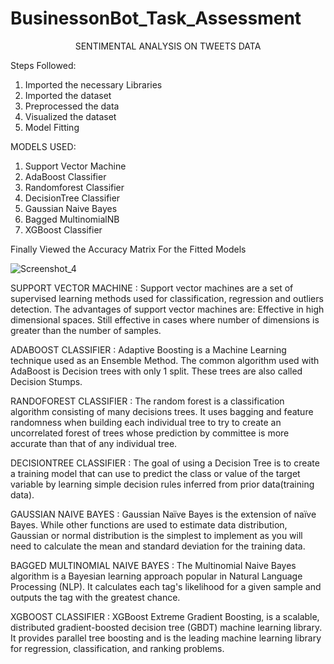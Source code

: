 # BusinessonBot_Task_Assessment
<center> SENTIMENTAL ANALYSIS ON TWEETS DATA </center>

Steps Followed:
1. Imported the necessary Libraries
2. Imported the dataset
3. Preprocessed the data
4. Visualized the dataset
5. Model Fitting 


MODELS USED:
1. Support Vector Machine
2. AdaBoost Classifier
3. Randomforest Classifier
4. DecisionTree Classifier
5. Gaussian Naive Bayes
6. Bagged MultinomialNB
7. XGBoost Classifier


Finally Viewed the Accuracy Matrix For the Fitted Models

![Screenshot_4](https://user-images.githubusercontent.com/69303196/170854848-566e8e97-0fd2-4310-bf2b-31e7e279746e.png)

SUPPORT VECTOR MACHINE :
          Support vector machines are a set of supervised learning methods used for classification, regression and outliers detection. The advantages of support vector machines are: Effective in high dimensional spaces. Still effective in cases where number of dimensions is greater than the number of samples.

ADABOOST CLASSIFIER :
          Adaptive Boosting is a Machine Learning technique used as an Ensemble Method. The common algorithm used with AdaBoost is Decision trees with only 1 split. These trees are also called Decision Stumps.
          
RANDOFOREST CLASSIFIER :
          The random forest is a classification algorithm consisting of many decisions trees. It uses bagging and feature randomness when building each individual tree to try to create an uncorrelated forest of trees whose prediction by committee is more accurate than that of any individual tree.
          
DECISIONTREE CLASSIFIER :
          The goal of using a Decision Tree is to create a training model that can use to predict the class or value of the target variable by learning simple decision rules inferred from prior data(training data).
          
GAUSSIAN NAIVE BAYES :
          Gaussian Naïve Bayes is the extension of naïve Bayes. While other functions are used to estimate data distribution, Gaussian or normal distribution is the simplest to implement as you will need to calculate the mean and standard deviation for the training data.

BAGGED MULTINOMIAL NAIVE BAYES :
          The Multinomial Naive Bayes algorithm is a Bayesian learning approach popular in Natural Language Processing (NLP). It calculates each tag's likelihood for a given sample and outputs the tag with the greatest chance.
          
 XGBOOST CLASSIFIER :
          XGBoost Extreme Gradient Boosting, is a scalable, distributed gradient-boosted decision tree (GBDT) machine learning library. It provides parallel tree boosting and is the leading machine learning library for regression, classification, and ranking problems.
